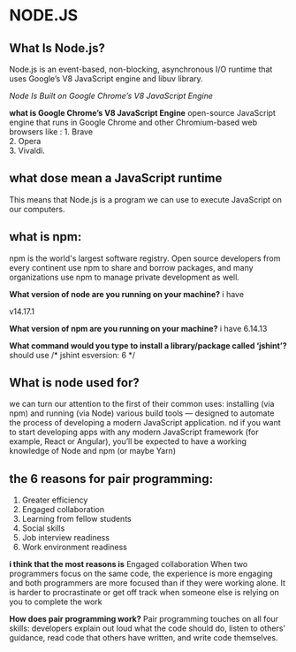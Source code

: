 # NODE.JS

## What Is Node.js?
Node.js is an event-based, non-blocking, asynchronous I/O runtime that uses Google’s V8 JavaScript engine and libuv library.

*Node Is Built on Google Chrome’s V8 JavaScript Engine*

**what is Google Chrome’s V8 JavaScript Engine**
 open-source JavaScript engine that runs in Google Chrome and other Chromium-based web browsers
 like : 1. Brave  
 2. Opera  
 3. Vivaldi.  

 ## what dose mean a JavaScript runtime 
 This means that Node.js is a program we can use to execute JavaScript on our computers.

 ## what is npm:
 npm is the world's largest software registry. Open source developers from every continent use npm to share and borrow packages, and many organizations use npm to manage private development as well.


**What version of node are you running on your machine?**
i have 

v14.17.1


**What version of npm are you running on your machine?**
i have 
6.14.13



**What command would you type to install a library/package called ‘jshint’?**
should use 
/* jshint esversion: 6 */


## What is node used for?
we can turn our attention to the first of their common uses: installing (via npm) and running (via Node) various build tools — designed to automate the process of developing a modern JavaScript application.
nd if you want to start developing apps with any modern JavaScript framework (for example, React or Angular), you’ll be expected to have a working knowledge of Node and npm (or maybe Yarn)




## the 6 reasons for pair programming: 
1. Greater efficiency
2. Engaged collaboration
3. Learning from fellow students
4. Social skills
5. Job interview readiness
6. Work environment readiness





**i think that the most reasons is**
  Engaged collaboration
When two programmers focus on the same code, the experience is more engaging and both programmers are more focused than if they were working alone. It is harder to procrastinate or get off track when someone else is relying on you to complete the work



**How does pair programming work?**
Pair programming touches on all four skills: developers explain out loud what the code should do, listen to others’ guidance, read code that others have written, and write code themselves.